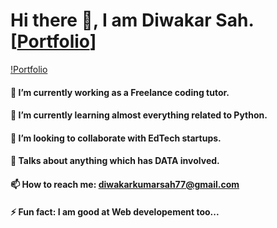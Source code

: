 # Hi there 👋, I am Diwakar Sah. [[Portfolio](https://diwakar03-59.github.io/portfolio.github.io//website?logo=earth&style=for-the-badge&url=https%3A%2F%2Fportfolio.com)]
[!Portfolio](https://github.com/Diwakar03-59/portfolio.github.io/blob/main/pictures/banner2.jpg)

#### 🔭 I’m currently working as a Freelance coding tutor.
#### 🌱 I’m currently learning almost everything related to Python.
#### 👯 I’m looking to collaborate with EdTech startups.
#### 💬 Talks about anything which has DATA involved.
#### 📫 How to reach me: diwakarkumarsah77@gmail.com
#### ⚡ Fun fact: I am good at Web developement too...
